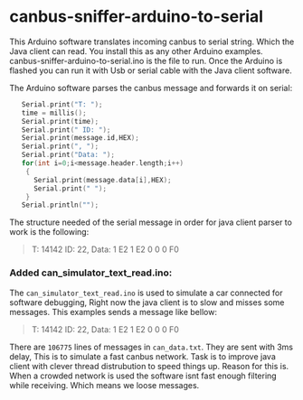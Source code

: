 # canbus-sniffer-arduino-to-serial

This Arduino software translates incoming canbus to serial string. Which the Java client can read.
You install this as any other Arduino examples. canbus-sniffer-arduino-to-serial.ino is the file to run.
Once the Arduino is flashed you can run it with Usb or serial cable with the Java client software.


The Arduino software parses the canbus message and forwards it on serial:
```c++
   Serial.print("T: ");
   time = millis();
   Serial.print(time);
   Serial.print(" ID: ");
   Serial.print(message.id,HEX);
   Serial.print(", ");
   Serial.print("Data: ");
   for(int i=0;i<message.header.length;i++)
    {
      Serial.print(message.data[i],HEX);
      Serial.print(" ");
    }
   Serial.println("");
```

The structure needed of the serial message in order for java client parser to work is the following:
>T: 14142 ID: 22, Data: 1 E2 1 E2 0 0 0 F0


### Added can_simulator_text_read.ino:
The `can_simulator_text_read.ino` is used to simulate a car connected for software debugging,
Right now the java client is to slow and misses some messages. 
This examples sends a message like bellow: 
>T: 14142 ID: 22, Data: 1 E2 1 E2 0 0 0 F0


There are `106775` lines of messages in `can_data.txt`. They are sent with 3ms delay, This is to simulate a fast canbus network.
Task is to improve java client with clever thread distrubution to speed things up.
Reason for this is. When a crowded network is used the software isnt fast enough filtering while receiving. Which means we loose messages.
